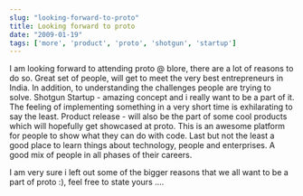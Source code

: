 ```yaml
---
slug: "looking-forward-to-proto"
title: Looking forward to proto
date: "2009-01-19"
tags: ['more', 'product', 'proto', 'shotgun', 'startup']
---
```

I am looking forward to attending proto @ blore, there are a lot of reasons to do so.
Great set of people, will get to meet the very best entrepreneurs in India. In addition, to understanding the challenges people are trying to solve.
	Shotgun Startup - amazing concept and i really want to be a part of it. The feeling of implementing something in a very short time is exhilarating to say the least.
	Product release - will also be the part of some cool products which will hopefully get showcased at proto. This is an awesome platform for people to show what they can do with code.
	Last but not the least a good place to learn things about technology, people and enterprises. A good mix of people in all phases of their careers.

I am very sure i left out some of the bigger reasons that we all want to be a part of proto :), feel free to state yours ….
